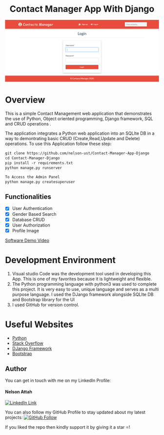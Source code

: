 <h1 align="center">Contact Manager App With Django</h1>
<a href="#">
  <div align="center">
    <img src="screenshot.png" width='700'/>
  </div>
</a>

# Overview

This is a simple Contact Management web application that demonstrates the use of Python, Object oriented programming, Django framework, SQL and CRUD operations .


The application integrates a Python web application into an SQLIte DB in a way to demontrating basic CRUD (Create,Read,Update and Delete) operations.
To use this Application follow these step: 

```
git clone https://github.com/nelson-ust/Contact-Manager-App-Django
cd Contact-Manager-Django
pip install -r requirements.txt
python manage.py runserver
```

```
To Access the Admin Panel
python manage.py createsuperuser
```
## Functionalities
- [x] User Authentication
- [x] Gender Based Search
- [x] Database CRUD
- [x] User Authorization
- [x] Profile Image

[Software Demo Video](http://youtube.link.goes.here)

# Development Environment

1. Visual studio Code was the development tool used in developing this App. This is one of my favorites because it is lightweight and flexible. 
2. The Python programming language with python3 was used to complete this project. It is very easy to use,  unique language and serves as a multi purpose language. I used the DJango framework alongside SQLIte DB and Bootstrap library for the UI
3. I used GitHub for version control. 


# Useful Websites

* [Python](https://docs.python.org/3/)
* [Stack Overflow](https://stackoverflow.com/)
* [DJango Framework](https://docs.djangoproject.com/)
* [Bootstrap](https://getbootstrap.com/docs/4.1/getting-started/introduction/)


## Author
You can get in touch with me on my LinkedIn Profile:

#### Nelson Attah
[![LinkedIn Link](https://img.shields.io/badge/Connect-Nelson-blue.svg?logo=linkedin&longCache=true&style=social&label=Connect
)](https://www.linkedin.com/in/nelson-attah-25330660/)

You can also follow my GitHub Profile to stay updated about my latest projects: [![GitHub Follow](https://img.shields.io/badge/Connect-nelson-blue.svg?logo=Github&longCache=true&style=social&label=Follow)](https://github.com/nelson-ust)

If you liked the repo then kindly support it by giving it a star ⭐!


